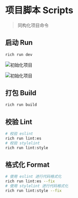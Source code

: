 # 项目脚本 Scripts


> 同构化项目命令


## 启动 Run


```sh
rich run dev
```

![初始化项目](/assets/script1.png)

![初始化项目](/assets/script2.png)

## 打包 Build
```sh
rich run build
```


## 校验 Lint

```sh
# 校验 eslint
rich run lint:es
# 校验 stylelint
rich run lint:style
```

## 格式化 Format

```sh
# 使用 eslint 进行代码格式化
rich run lint:es --fix
# 使用 stylelint 进行代码格式化
rich run lint:style --fix
```